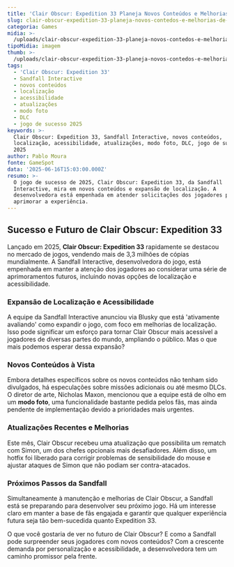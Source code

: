 ```yaml
---
title: 'Clair Obscur: Expedition 33 Planeja Novos Conteúdos e Melhorias de Localização'
slug: clair-obscur-expedition-33-planeja-novos-contedos-e-melhorias-de-localizao
categoria: Games
midia: >-
  /uploads/clair-obscur-expedition-33-planeja-novos-contedos-e-melhorias-de-localizao-thumb.jpg
tipoMidia: imagem
thumb: >-
  /uploads/clair-obscur-expedition-33-planeja-novos-contedos-e-melhorias-de-localizao-thumb.jpg
tags:
  - 'Clair Obscur: Expedition 33'
  - Sandfall Interactive
  - novos conteúdos
  - localização
  - acessibilidade
  - atualizações
  - modo foto
  - DLC
  - jogo de sucesso 2025
keywords: >-
  Clair Obscur: Expedition 33, Sandfall Interactive, novos conteúdos,
  localização, acessibilidade, atualizações, modo foto, DLC, jogo de sucesso
  2025
author: Pablo Moura
fonte: GameSpot
data: '2025-06-16T15:03:00.000Z'
resumo: >-
  O jogo de sucesso de 2025, Clair Obscur: Expedition 33, da Sandfall
  Interactive, mira em novos conteúdos e expansão de localização. A
  desenvolvedora está empenhada em atender solicitações dos jogadores para
  aprimorar a experiência.
---
```


## Sucesso e Futuro de Clair Obscur: Expedition 33

Lançado em 2025, **Clair Obscur: Expedition 33** rapidamente se destacou no mercado de jogos, vendendo mais de 3,3 milhões de cópias mundialmente. A Sandfall Interactive, desenvolvedora do jogo, está empenhada em manter a atenção dos jogadores ao considerar uma série de aprimoramentos futuros, incluindo novas opções de localização e acessibilidade.

### Expansão de Localização e Acessibilidade

A equipe da Sandfall Interactive anunciou via Blusky que está 'ativamente avaliando' como expandir o jogo, com foco em melhorias de localização. Isso pode significar um esforço para tornar Clair Obscur mais acessível a jogadores de diversas partes do mundo, ampliando o público. Mas o que mais podemos esperar dessa expansão?

### Novos Conteúdos à Vista

Embora detalhes específicos sobre os novos conteúdos não tenham sido divulgados, há especulações sobre missões adicionais ou até mesmo DLCs. O diretor de arte, Nicholas Maxon, mencionou que a equipe está de olho em um **modo foto**, uma funcionalidade bastante pedida pelos fãs, mas ainda pendente de implementação devido a prioridades mais urgentes.

### Atualizações Recentes e Melhorias

Este mês, Clair Obscur recebeu uma atualização que possibilita um rematch com Simon, um dos chefes opcionais mais desafiadores. Além disso, um hotfix foi liberado para corrigir problemas de sensibilidade do mouse e ajustar ataques de Simon que não podiam ser contra-atacados.

### Próximos Passos da Sandfall

Simultaneamente à manutenção e melhorias de Clair Obscur, a Sandfall está se preparando para desenvolver seu próximo jogo. Há um interesse claro em manter a base de fãs engajada e garantir que qualquer experiência futura seja tão bem-sucedida quanto Expedition 33.

O que você gostaria de ver no futuro de Clair Obscur? E como a Sandfall pode surpreender seus jogadores com novos conteúdos? Com a crescente demanda por personalização e acessibilidade, a desenvolvedora tem um caminho promissor pela frente.

